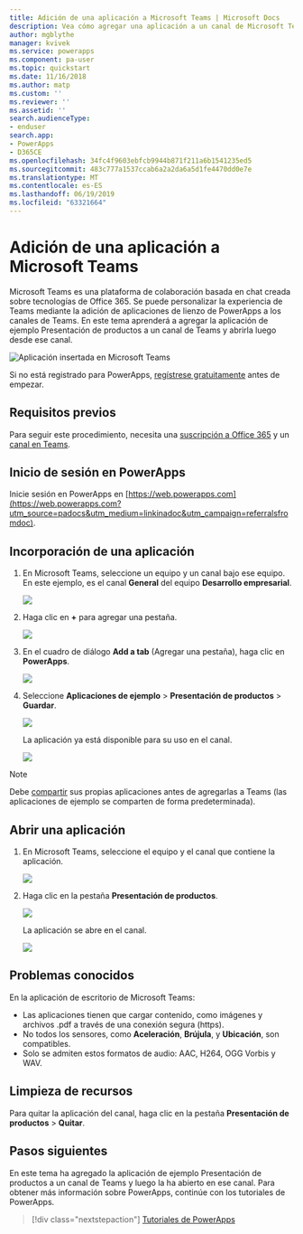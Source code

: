 ```yaml
---
title: Adición de una aplicación a Microsoft Teams | Microsoft Docs
description: Vea cómo agregar una aplicación a un canal de Microsoft Teams para que los usuarios con los que la comparta puedan abrirla en ese canal.
author: mgblythe
manager: kvivek
ms.service: powerapps
ms.component: pa-user
ms.topic: quickstart
ms.date: 11/16/2018
ms.author: matp
ms.custom: ''
ms.reviewer: ''
ms.assetid: ''
search.audienceType:
- enduser
search.app:
- PowerApps
- D365CE
ms.openlocfilehash: 34fc4f9603ebfcb9944b871f211a6b1541235ed5
ms.sourcegitcommit: 483c777a1537ccab6a2a2da6a5d1fe4470dd0e7e
ms.translationtype: MT
ms.contentlocale: es-ES
ms.lasthandoff: 06/19/2019
ms.locfileid: "63321664"
---
```

# <a name="add-an-app-to-microsoft-teams"></a>Adición de una aplicación a Microsoft Teams

Microsoft Teams es una plataforma de colaboración basada en chat creada sobre tecnologías de Office 365. Se puede personalizar la experiencia de Teams mediante la adición de aplicaciones de lienzo de PowerApps a los canales de Teams. En este tema aprenderá a agregar la aplicación de ejemplo Presentación de productos a un canal de Teams y abrirla luego desde ese canal. 

![Aplicación insertada en Microsoft Teams](./media/open-app-embedded-in-teams/embedded-app.png)

Si no está registrado para PowerApps, [regístrese gratuitamente](https://web.powerapps.com/signup?redirect=marketing&email=) antes de empezar.

## <a name="prerequisites"></a>Requisitos previos

Para seguir este procedimiento, necesita una [suscripción a Office 365](https://signup.microsoft.com/Signup?OfferId=467eab54-127b-42d3-b046-3844b860bebf&dl=O365_BUSINESS_PREMIUM&ali=1) y un [canal en Teams](https://www.youtube.com/watch?v=he2f1quaR7M).

## <a name="sign-in-to-powerapps"></a>Inicio de sesión en PowerApps

Inicie sesión en PowerApps en [https://web.powerapps.com](https://web.powerapps.com?utm_source=padocs&utm_medium=linkinadoc&utm_campaign=referralsfromdoc).

## <a name="add-an-app"></a>Incorporación de una aplicación

1. En Microsoft Teams, seleccione un equipo y un canal bajo ese equipo. En este ejemplo, es el canal **General** del equipo **Desarrollo empresarial**.

    ![](./media/open-app-embedded-in-teams/teams-select-channel.png)

2. Haga clic en **+** para agregar una pestaña.

    ![](./media/open-app-embedded-in-teams/teams-add-tab.png)

3. En el cuadro de diálogo **Add a tab** (Agregar una pestaña), haga clic en **PowerApps**.

    ![](./media/open-app-embedded-in-teams/add-a-tab.png)

4. Seleccione **Aplicaciones de ejemplo** > **Presentación de productos** > **Guardar**.

    ![](./media/open-app-embedded-in-teams/select-an-app.png)

    La aplicación ya está disponible para su uso en el canal.

    ![](./media/open-app-embedded-in-teams/app-in-channel.png)

> [!NOTE]
> Debe [compartir](../maker/canvas-apps/share-app.md) sus propias aplicaciones antes de agregarlas a Teams (las aplicaciones de ejemplo se comparten de forma predeterminada).

## <a name="open-an-app"></a>Abrir una aplicación

1. En Microsoft Teams, seleccione el equipo y el canal que contiene la aplicación.

    ![](./media/open-app-embedded-in-teams/teams-select-channel.png)

2. Haga clic en la pestaña **Presentación de productos**.

    ![](./media/open-app-embedded-in-teams/open-tab.png)

    La aplicación se abre en el canal.

    ![](./media/open-app-embedded-in-teams/app-in-channel.png)

## <a name="known-issues"></a>Problemas conocidos

En la aplicación de escritorio de Microsoft Teams:

* Las aplicaciones tienen que cargar contenido, como imágenes y archivos .pdf a través de una conexión segura (https).
* No todos los sensores, como **Aceleración**, **Brújula**, y **Ubicación**, son compatibles.
* Solo se admiten estos formatos de audio: AAC, H264, OGG Vorbis y WAV.

## <a name="clean-up-resources"></a>Limpieza de recursos

Para quitar la aplicación del canal, haga clic en la pestaña **Presentación de productos** > **Quitar**.

## <a name="next-steps"></a>Pasos siguientes

En este tema ha agregado la aplicación de ejemplo Presentación de productos a un canal de Teams y luego la ha abierto en ese canal. Para obtener más información sobre PowerApps, continúe con los tutoriales de PowerApps.

> [!div class="nextstepaction"]
> [Tutoriales de PowerApps](../maker/canvas-apps/get-started-create-from-blank.md)
